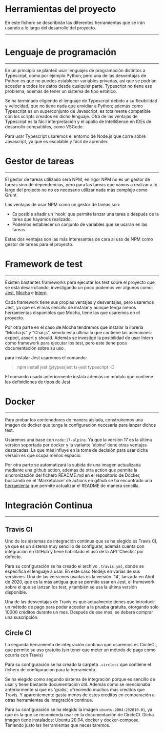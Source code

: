 # Herramientas del proyecto

En este fichero se describirán las diferentes herramientas que se irán usando a lo largo del desarrollo del proyecto. 

---

# Lenguaje de programación
---
En un principio se planteó usar lenguajes de programación distintos a Typescript, como por ejemplo Python; pero una de las desventajas de Python es que no puedes establecer variables privadas, así que se podrían acceder a todos los datos desde cualquier parte. Typescript no tiene ese problema, además de tener un sistema de tipo estático.

Se ha terminado eligiendo el lenguaje de Typescript debido a su flexibilidad y velocidad, que no tiene nada que envidiar a Python; además como Typescript es un superconjunto de Javascript, es totalmente compatible con los scripts creados en dicho lenguaje. Otra de las ventajas de Typescript es la fácil interpretación y el apollo de IntelliSence en IDEs de desarrollo compatibles, como VSCode.

Para usar Typescript usaremos el entorno de Node.js que corre sobre Javascript, ya que es escalable y fácil de aprender.

# Gestor de tareas
---
El gestor de tareas utilizado será NPM, en rigor NPM no es un gestor de tareas sino de dependencias, pero para las tareas que vamos a realizar a lo largo del projecto no no es necesario utilizar nada más complejo como Grunt.

Las ventajas de usar NPM como un gestor de tareas son:
- Es posible añadir un ‘hook’ que permite lanzar una tarea o después de la tarea que hayamos realizado.
- Podemos establecer un conjunto de variables que se usaran en las tareas

Estas dos ventajas son las más interesantes de cara al uso de NPM como gestor de tareas para el proyecto.

# Framework de test
---
Existen bastantes frameworks para ejecutar los test sobre el proyecto que se está desarrollando, investigando un poco podemos ver algunos como: [Jest](https://jestjs.io/es-ES/), [Mocha](https://mochajs.org/) e [Intern](https://theintern.io/). 

Cada framework tiene sus propias ventajas y desventajas, pero usaremos Jest, ya que es el más sencillo de instalar y aunque tenga menos herramientas disponibles que Mocha, tiene las que usaremos en el proyecto.

Por otra parte en el caso de Mocha tendremos que instalar la librería "Mocha.js" y "Chai.js", siendo esta última la que contiene las aserciones: expect, assert y should. Además se investigó la posibilidad de usar Intern como framework para ejecutar los test, pero este tiene poca documentación sobre su uso.

para instalar Jest usaremos el comando:
>npm install jest @types/jest ts-jest typescript -D

El comando usado anteriormente instala además un módulo que contiene las definidiones de tipos de Jest

# Docker
---

Para probar los contenedores de manera aislada, construiremos una imagen de docker que tenga la configuración necesaria para lanzar dichos test.

Usaremos una base con `node:17-alpine`. Ya que la versión 17 es la última version soportada por docker y la variante 'alpine' tiene otras ventajas destacadas. La que más influye en la toma de decisión para usar dicha versión es que ocupa menos espacio.

Por otra parte se automatizará la subida de una imagen actualizada mediante una github action, además de otra action que permita la sincronización del fichero README.md en el repositorio de Docker, buscando en el 'Marketplace' de actions en github se ha encontrado una [herramienta](https://github.com/marketplace/actions/docker-hub-readme-description-sync) que permite actualizar el README de manera sencilla.

# Integración Continua
---

## Travis CI

Uno de los sistemas de integración continua que se ha elegido es Travis CI, ya que es un sistema muy sencillo de configurar, además cuenta con integración en GitHub y tiene habilitado el uso de la API 'Checks' por defecto. 

Para su configuración se ha creado el archivo `.travis.yml`, donde se especifica el lenguaje a usar. En este caso Nodejs en varias de sus versiones. Una de las versiones usadas es la versión '14', lanzada en Abril de 2020, que es la más antigua que se permite usar en Jest, el framework sobre el que se lanzan los test, y también se usa la última versión disponible. 

Una de las desventajas de Travis es que actualmente tienes que introducir un método de pago para poder acceder a la prueba gratuita, otorgando solo 10000 créditos durante un mes. Después de ese mes, se deberá comprar una suscripción.

## Circle CI

La segunda herramienta de integración continua que usaremos es CircleCI, que permite su uso gratuito (sin tener que meter un método de pago como ocurría con Travis)

Para su configuración se ha creado la carpeta `.circleci` que contiene el fichero de configuración para la herramienta. 

Se ha elegido como segundo sistema de integración porque es sencillo de usar y tiene bastante documentación útil. Además como se mencionaba anteriormente si que es 'gratis', ofreciendo muchos más creditos que Travis. Y aparentemente gasta menos de estos creditos en comparación a otras herramientas de integración continua.

Para su configuración se ha elegido la imagen `ubuntu-2004:202010-01`, ya que es la que se recomienda usar en la documentación de CircleCI. Dicha imagen tiene instalados: Ubuntu 20.04, docker y docker-compose. Teniendo justo las herramientas que necesitaremos. 
